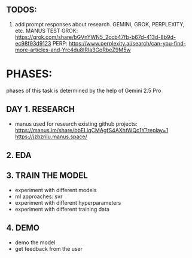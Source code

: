 ## TODOS:
1. add prompt responses about research. GEMINI, GROK, PERPLEXITY, etc. MANUS TEST
GROK: https://grok.com/share/bGVnYWN5_2ccb47fb-b67d-413d-8b9d-ec98f93d9123
PERP: https://www.perplexity.ai/search/can-you-find-more-articles-and-Yrc4du8IRIa3GoRbeZ9M5w


# PHASES: 
phases of this task is determined by the help of Gemini 2.5 Pro 
## DAY 1. RESEARCH
- manus used for research existing github projects:
https://manus.im/share/bbELiqCMAgfS4AXhtWQc1Y?replay=1
https://jzbzrilu.manus.space/


## 2. EDA

## 3. TRAIN THE MODEL
- experiment with different models
- ml approaches: svr 
- experiment with different hyperparameters
- experiment with different training data

## 4. DEMO
- demo the model
- get feedback from the user



